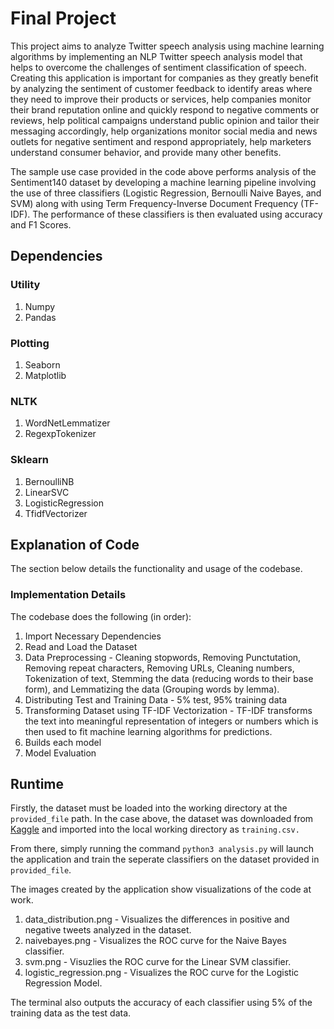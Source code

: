 # Final Project

This project aims to analyze Twitter speech analysis using machine learning algorithms by implementing an NLP Twitter speech analysis model that helps to overcome the challenges of sentiment classification of speech. Creating this application is important for companies as they greatly benefit by analyzing the sentiment of customer feedback to identify areas where they need to improve their products or services, help companies monitor their brand reputation online and quickly respond to negative comments or reviews, help political campaigns understand public opinion and tailor their messaging accordingly, help organizations monitor social media and news outlets for negative sentiment and respond appropriately, help marketers understand consumer behavior, and provide many other benefits.

The sample use case provided in the code above performs analysis of the Sentiment140 dataset by developing a machine learning pipeline involving the use of three classifiers (Logistic Regression, Bernoulli Naive Bayes, and SVM) along with using Term Frequency-Inverse Document Frequency (TF-IDF). The performance of these classifiers is then evaluated using accuracy and F1 Scores.

## Dependencies

### Utility
1. Numpy
2. Pandas

### Plotting
1. Seaborn
2. Matplotlib

### NLTK
1. WordNetLemmatizer
2. RegexpTokenizer

### Sklearn
1. BernoulliNB
2. LinearSVC
3. LogisticRegression
4. TfidfVectorizer

## Explanation of Code

The section below details the functionality and usage of the codebase.

### Implementation Details

The codebase does the following (in order):
1. Import Necessary Dependencies
2. Read and Load the Dataset
3. Data Preprocessing - Cleaning stopwords, Removing Punctutation, Removing repeat characters, Removing URLs, Cleaning numbers, Tokenization of text, Stemming the data (reducing words to their base form), and Lemmatizing the data (Grouping words by lemma).
4. Distributing Test and Training Data - 5% test, 95% training data
5. Transforming Dataset using TF-IDF Vectorization - TF-IDF transforms the text into meaningful representation of integers or numbers which is then used to fit machine learning algorithms for predictions.
6. Builds each model
7. Model Evaluation
   
## Runtime

Firstly, the dataset must be loaded into the working directory at the `provided_file` path. In the case above, the dataset was downloaded from [Kaggle](https://www.kaggle.com/datasets/kazanova/sentiment140) and imported into the local working directory as `training.csv.`

From there, simply running the command `python3 analysis.py` will launch the application and train the seperate classifiers on the dataset provided in `provided_file`.

The images created by the application show visualizations of the code at work.

1. data_distribution.png - Visualizes the differences in positive and negative tweets analyzed in the dataset.
2. naivebayes.png - Visualizes the ROC curve for the Naive Bayes classifier.
3. svm.png - Visuzlies the ROC curve for the Linear SVM classifier.
4. logistic_regression.png - Visualizes the ROC curve for the Logistic Regression Model.

The terminal also outputs the accuracy of each classifier using 5% of the training data as the test data.

